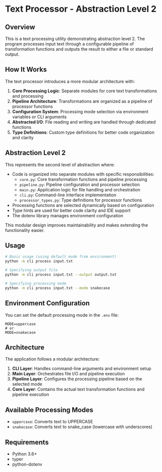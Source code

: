 # Text Processor - Abstraction Level 2

## Overview

This is a text processing utility demonstrating abstraction level 2. The program processes input text through a configurable pipeline of transformation functions and outputs the result to either a file or standard output.

## How It Works

The text processor introduces a more modular architecture with:

1. **Core Processing Logic**: Separate modules for core text transformations and processing
2. **Pipeline Architecture**: Transformations are organized as a pipeline of processor functions
3. **Configuration System**: Processing mode selection via environment variables or CLI arguments
4. **Abstracted I/O**: File reading and writing are handled through dedicated functions
5. **Type Definitions**: Custom type definitions for better code organization and clarity

## Abstraction Level 2

This represents the second level of abstraction where:

- Code is organized into separate modules with specific responsibilities:
  - `core.py`: Core transformation functions and pipeline processing
  - `pipeline.py`: Pipeline configuration and processor selection
  - `main.py`: Application logic for file handling and orchestration
  - `cli.py`: Command-line interface implementation
  - `processor_types.py`: Type definitions for processor functions
- Processing functions are selected dynamically based on configuration
- Type hints are used for better code clarity and IDE support
- The dotenv library manages environment configuration

This modular design improves maintainability and makes extending the functionality easier.

## Usage

```bash
# Basic usage (using default mode from environment)
python -m cli process input.txt

# Specifying output file
python -m cli process input.txt --output output.txt

# Specifying processing mode
python -m cli process input.txt --mode snakecase
```

## Environment Configuration

You can set the default processing mode in the `.env` file:

```
MODE=uppercase
# or
MODE=snakecase
```

## Architecture

The application follows a modular architecture:

1. **CLI Layer**: Handles command-line arguments and environment setup
2. **Main Layer**: Orchestrates file I/O and pipeline execution
3. **Pipeline Layer**: Configures the processing pipeline based on the selected mode
4. **Core Layer**: Contains the actual text transformation functions and pipeline execution

## Available Processing Modes

- `uppercase`: Converts text to UPPERCASE
- `snakecase`: Converts text to snake_case (lowercase with underscores)

## Requirements

- Python 3.6+
- typer
- python-dotenv
